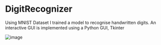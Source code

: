 # DigitRecognizer
Using MNIST Dataset I trained a model to recognise handwritten digits. An interactive GUI is implemented using a Python GUI, Tkinter

![image](https://user-images.githubusercontent.com/89476135/148612607-c9752754-006e-4495-b7f4-4cfad4f3a049.png)

